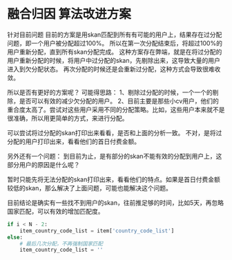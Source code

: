 # 融合归因 算法改进方案

针对目前问题
目前的方案是用skan匹配到所有有可能的用户上，结果存在过分配问题，即一个用户被分配超过100%。
所以在第一次分配结束后，将超过100%的用户重新分配，直到所有skan分配完成。
这种方案存在弊端，就是在将过分配的用户重新分配的时候，将用户中过分配的skan，先剔除出来，这导致大量的用户进入到欠分配状态。
再次分配的时候还是会重新过分配，这种方式会导致很难收敛。

所以是否有更好的方案呢？
可能得思路：
1、剔除过分配的时候，一个一个的剔除，是否可以有效的减少欠分配的用户。
2、目前主要是那些小cv用户，他们的重合度太高了。尝试对这些用户采用不同的分配策略。比如，这些用户本来就不是很准确，所以用更简单的方式，来进行分配。

可以尝试将过分配的skan打印出来看看，是否和上面的分析一致。
不对，是将过分配的用户打印出来，看看他们的首日付费金额。




另外还有一个问题：
到目前为止，是有部分的skan不能有效的分配到用户上，这部分用户的原因是什么呢？

暂时只能先将无法分配的skan打印出来，看看他们的特点。如果是首日付费金额较低的skan，那么解决了上面问题，可能也能解决这个问题。

目前结论是确实有一些找不到用户的skan，往前推足够的时间，比如5天，再忽略国家匹配，可以有效的增加匹配度。

```python
if i < N - 2:
    item_country_code_list = item['country_code_list']
else:
    # 最后几次分配，不再强制国家匹配
    item_country_code_list = ''
```
